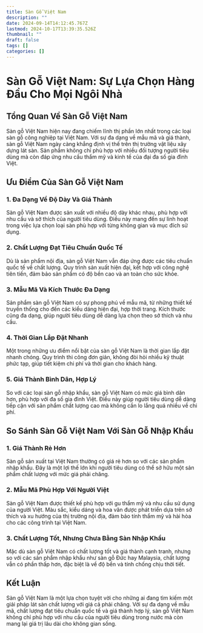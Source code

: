 ```yaml
---
title: Sàn Gỗ Việt Nam
description: ""
date: 2024-09-14T14:12:45.767Z
lastmod: 2024-10-17T13:39:35.526Z
thumbnail: ""
draft: false
tags: []
categories: []
---
```

# Sàn Gỗ Việt Nam: Sự Lựa Chọn Hàng Đầu Cho Mọi Ngôi Nhà

## Tổng Quan Về Sàn Gỗ Việt Nam

Sàn gỗ Việt Nam hiện nay đang chiếm lĩnh thị phần lớn nhất trong các loại sàn gỗ công nghiệp tại Việt Nam. Với sự đa dạng về mẫu mã và giá thành, sàn gỗ Việt Nam ngày càng khẳng định vị thế trên thị trường vật liệu xây dựng lát sàn. Sản phẩm không chỉ phù hợp với nhiều đối tượng người tiêu dùng mà còn đáp ứng nhu cầu thẩm mỹ và kinh tế của đại đa số gia đình Việt.

## Ưu Điểm Của Sàn Gỗ Việt Nam

### 1. Đa Dạng Về Độ Dày Và Giá Thành
Sàn gỗ Việt Nam được sản xuất với nhiều độ dày khác nhau, phù hợp với nhu cầu và sở thích của người tiêu dùng. Điều này mang đến sự linh hoạt trong việc lựa chọn loại sàn phù hợp với từng không gian và mục đích sử dụng.

### 2. Chất Lượng Đạt Tiêu Chuẩn Quốc Tế
Dù là sản phẩm nội địa, sàn gỗ Việt Nam vẫn đáp ứng được các tiêu chuẩn quốc tế về chất lượng. Quy trình sản xuất hiện đại, kết hợp với công nghệ tiên tiến, đảm bảo sản phẩm có độ bền cao và an toàn cho sức khỏe.

### 3. Mẫu Mã Và Kích Thước Đa Dạng
Sản phẩm sàn gỗ Việt Nam có sự phong phú về mẫu mã, từ những thiết kế truyền thống cho đến các kiểu dáng hiện đại, hợp thời trang. Kích thước cũng đa dạng, giúp người tiêu dùng dễ dàng lựa chọn theo sở thích và nhu cầu.

### 4. Thời Gian Lắp Đặt Nhanh
Một trong những ưu điểm nổi bật của sàn gỗ Việt Nam là thời gian lắp đặt nhanh chóng. Quy trình thi công đơn giản, không đòi hỏi nhiều kỹ thuật phức tạp, giúp tiết kiệm chi phí và thời gian cho khách hàng.

### 5. Giá Thành Bình Dân, Hợp Lý
So với các loại sàn gỗ nhập khẩu, sàn gỗ Việt Nam có mức giá bình dân hơn, phù hợp với đa số gia đình Việt. Điều này giúp người tiêu dùng dễ dàng tiếp cận với sản phẩm chất lượng cao mà không cần lo lắng quá nhiều về chi phí.

## So Sánh Sàn Gỗ Việt Nam Với Sàn Gỗ Nhập Khẩu

### 1. Giá Thành Rẻ Hơn
Sàn gỗ sản xuất tại Việt Nam thường có giá rẻ hơn so với các sản phẩm nhập khẩu. Đây là một lợi thế lớn khi người tiêu dùng có thể sở hữu một sản phẩm chất lượng với mức giá phải chăng.

### 2. Mẫu Mã Phù Hợp Với Người Việt
Sàn gỗ Việt Nam được thiết kế phù hợp với gu thẩm mỹ và nhu cầu sử dụng của người Việt. Màu sắc, kiểu dáng và hoa văn được phát triển dựa trên sở thích và xu hướng của thị trường nội địa, đảm bảo tính thẩm mỹ và hài hòa cho các công trình tại Việt Nam.

### 3. Chất Lượng Tốt, Nhưng Chưa Bằng Sàn Nhập Khẩu
Mặc dù sàn gỗ Việt Nam có chất lượng tốt và giá thành cạnh tranh, nhưng so với các sản phẩm nhập khẩu như sàn gỗ Đức hay Malaysia, chất lượng vẫn có phần thấp hơn, đặc biệt là về độ bền và tính chống chịu thời tiết.

## Kết Luận

Sàn gỗ Việt Nam là một lựa chọn tuyệt vời cho những ai đang tìm kiếm một giải pháp lát sàn chất lượng với giá cả phải chăng. Với sự đa dạng về mẫu mã, chất lượng đạt tiêu chuẩn quốc tế và giá thành hợp lý, sàn gỗ Việt Nam không chỉ phù hợp với nhu cầu của người tiêu dùng trong nước mà còn mang lại giá trị lâu dài cho không gian sống.